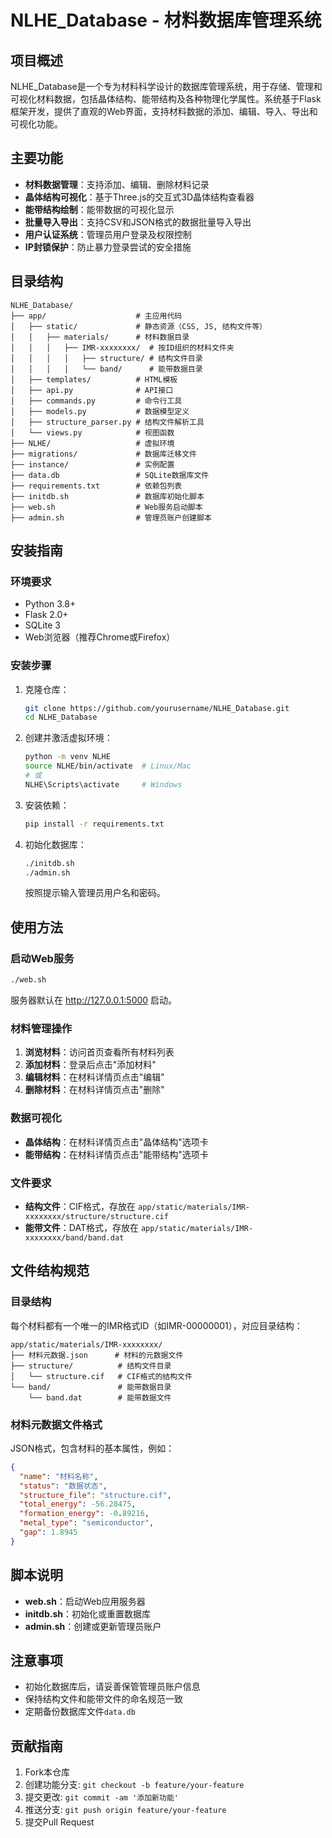 # NLHE_Database - 材料数据库管理系统

## 项目概述

NLHE_Database是一个专为材料科学设计的数据库管理系统，用于存储、管理和可视化材料数据，包括晶体结构、能带结构及各种物理化学属性。系统基于Flask框架开发，提供了直观的Web界面，支持材料数据的添加、编辑、导入、导出和可视化功能。

## 主要功能

- **材料数据管理**：支持添加、编辑、删除材料记录
- **晶体结构可视化**：基于Three.js的交互式3D晶体结构查看器
- **能带结构绘制**：能带数据的可视化显示
- **批量导入导出**：支持CSV和JSON格式的数据批量导入导出
- **用户认证系统**：管理员用户登录及权限控制
- **IP封锁保护**：防止暴力登录尝试的安全措施

## 目录结构

```
NLHE_Database/
├── app/                    # 主应用代码
│   ├── static/             # 静态资源（CSS, JS, 结构文件等）
│   │   ├── materials/      # 材料数据目录
│   │   │   ├── IMR-xxxxxxxx/  # 按ID组织的材料文件夹
│   │   │   │   ├── structure/ # 结构文件目录
│   │   │   │   └── band/      # 能带数据目录
│   ├── templates/          # HTML模板
│   ├── api.py              # API接口
│   ├── commands.py         # 命令行工具
│   ├── models.py           # 数据模型定义
│   ├── structure_parser.py # 结构文件解析工具
│   └── views.py            # 视图函数
├── NLHE/                   # 虚拟环境
├── migrations/             # 数据库迁移文件
├── instance/               # 实例配置
├── data.db                 # SQLite数据库文件
├── requirements.txt        # 依赖包列表
├── initdb.sh               # 数据库初始化脚本
├── web.sh                  # Web服务启动脚本
├── admin.sh                # 管理员账户创建脚本
```

## 安装指南

### 环境要求

- Python 3.8+
- Flask 2.0+
- SQLite 3
- Web浏览器（推荐Chrome或Firefox）

### 安装步骤

1. 克隆仓库：
   ```bash
   git clone https://github.com/yourusername/NLHE_Database.git
   cd NLHE_Database
   ```

2. 创建并激活虚拟环境：
   ```bash
   python -m venv NLHE
   source NLHE/bin/activate  # Linux/Mac
   # 或
   NLHE\Scripts\activate     # Windows
   ```

3. 安装依赖：
   ```bash
   pip install -r requirements.txt
   ```

4. 初始化数据库：
   ```bash
   ./initdb.sh
   ./admin.sh
   ```
   按照提示输入管理员用户名和密码。

## 使用方法

### 启动Web服务

```bash
./web.sh
```

服务器默认在 http://127.0.0.1:5000 启动。

### 材料管理操作

1. **浏览材料**：访问首页查看所有材料列表
2. **添加材料**：登录后点击"添加材料"
3. **编辑材料**：在材料详情页点击"编辑"
4. **删除材料**：在材料详情页点击"删除"

### 数据可视化

- **晶体结构**：在材料详情页点击"晶体结构"选项卡
- **能带结构**：在材料详情页点击"能带结构"选项卡

### 文件要求

- **结构文件**：CIF格式，存放在 `app/static/materials/IMR-xxxxxxxx/structure/structure.cif`
- **能带文件**：DAT格式，存放在 `app/static/materials/IMR-xxxxxxxx/band/band.dat`

## 文件结构规范

### 目录结构

每个材料都有一个唯一的IMR格式ID（如IMR-00000001），对应目录结构：
```
app/static/materials/IMR-xxxxxxxx/
├── 材料元数据.json      # 材料的元数据文件
├── structure/          # 结构文件目录
│   └── structure.cif   # CIF格式的结构文件
└── band/               # 能带数据目录
    └── band.dat        # 能带数据文件
```

### 材料元数据文件格式
JSON格式，包含材料的基本属性，例如：
```json
{
  "name": "材料名称",
  "status": "数据状态",
  "structure_file": "structure.cif",
  "total_energy": -56.28475,
  "formation_energy": -0.89216,
  "metal_type": "semiconductor",
  "gap": 1.8945
}
```

## 脚本说明

- **web.sh**：启动Web应用服务器
- **initdb.sh**：初始化或重置数据库
- **admin.sh**：创建或更新管理员账户

## 注意事项

- 初始化数据库后，请妥善保管管理员账户信息
- 保持结构文件和能带文件的命名规范一致
- 定期备份数据库文件`data.db`

## 贡献指南

1. Fork本仓库
2. 创建功能分支: `git checkout -b feature/your-feature`
3. 提交更改: `git commit -am '添加新功能'`
4. 推送分支: `git push origin feature/your-feature`
5. 提交Pull Request 